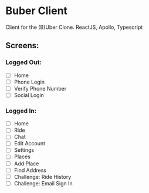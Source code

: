 # Buber Client

Client for the (B)Uber Clone. ReactJS, Apollo, Typescript

## Screens:

### Logged Out:

- [ ] Home
- [ ] Phone Login
- [ ] Verify Phone Number
- [ ] Social Login

### Logged In:

- [ ] Home
- [ ] Ride
- [ ] Chat
- [ ] Edit Account
- [ ] Settings
- [ ] Places
- [ ] Add Place
- [ ] Find Address
- [ ] Challenge: Ride History
- [ ] Challenge: Email Sign In

### 